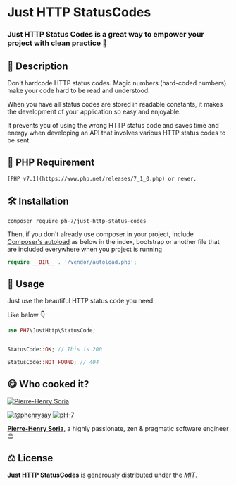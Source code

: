 # Just HTTP StatusCodes

### Just HTTP Status Codes is a great way to empower your project with clean practice 💫

## 📄 Description

Don't hardcode HTTP status codes. Magic numbers (hard-coded numbers) make your code hard to be read and understood.

When you have all status codes are stored in readable constants, it makes the development of your application so easy and enjoyable.

It prevents you of using the wrong HTTP status code and saves time and energy when developing an API that involves various HTTP status codes to be sent.

## 🐘 PHP Requirement

```
[PHP v7.1](https://www.php.net/releases/7_1_0.php) or newer.
```

## 🛠 Installation

```
composer require ph-7/just-http-status-codes
```

Then, if you don't already use composer in your project, include [Composer's autoload](https://getcomposer.org/doc/01-basic-usage.md#autoloading) as below in the index, bootstrap or another file that are included everywhere when you project is running

```php
require __DIR__ . '/vendor/autoload.php';
```


## 🥳 Usage

Just use the beautiful HTTP status code you need.

Like below 👇

```php
use PH7\JustHttp\StatusCode;


StatusCode::OK; // This is 200

StatusCode::NOT_FOUND; // 404
```

## 😋 Who cooked it?

[![Pierre-Henry Soria](https://s.gravatar.com/avatar/a210fe61253c43c869d71eaed0e90149?s=200)](https://ph7.me 'Pierre-Henry Soria personal website')

[![@phenrysay][twitter-image]](https://twitter.com/phenrysay) [![pH-7][github-image]](https://github.com/pH-7)

**[Pierre-Henry Soria](https://ph7.me)**, a highly passionate, zen &amp; pragmatic software engineer 😊

## ⚖️ License

**Just HTTP StatusCodes** is generously distributed under the _[MIT](https://opensource.org/licenses/MIT)_.

<!-- GitHub's Markdown reference links -->

[twitter-image]: https://img.shields.io/badge/Twitter-1DA1F2?style=for-the-badge&logo=twitter&logoColor=white
[github-image]: https://img.shields.io/badge/GitHub-100000?style=for-the-badge&logo=github&logoColor=white
